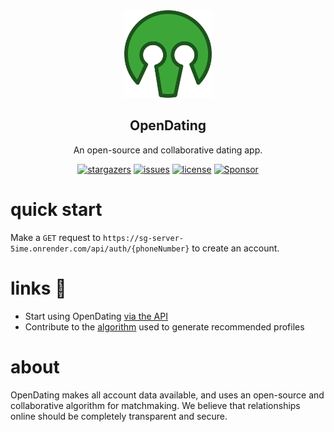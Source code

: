 <div align="center">

  <img width="140" src="./assets/logo-color.png"  alt="OpenDating Logo"/>
  <h2 align="center">OpenDating</h2>
<p>An open-source and collaborative dating app.</p>
</div>
<div align="center">

[![stargazers](https://img.shields.io/github/stars/jl33-ai/OpenDating)](https://github.com/ryo-ma/github-profile-trophy/stargazers)
[![issues](https://img.shields.io/github/issues/jl33-ai/OpenDating)](https://github.com/ryo-ma/github-profile-trophy/issues)
[![license](https://img.shields.io/github/license/jl33-ai/OpenDating)](https://github.com/ryo-ma/github-profile-trophy/blob/master/LICENSE)
<a href="https://github.com/sponsors/ryo-ma">
<img src="https://img.shields.io/static/v1?label=Sponsor&message=%E2%9D%A4&logo=GitHub&color=ff69b4" alt="Sponsor"/>
</a>
</div>

# quick start

Make a `GET` request to `https://sg-server-5ime.onrender.com/api/auth/{phoneNumber}` to create an account.


# links 🔗
- Start using OpenDating [via the API](https://jl33-ai.github.io/opendating/)
- Contribute to the [algorithm](https://github.com/jl33-ai/OpenDating/blob/main/src/algorithm.ts) 
 used to generate recommended profiles


# about
OpenDating makes all account data available, and uses an open-source and collaborative algorithm for matchmaking. We believe that relationships online should be completely transparent and secure.


